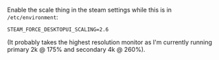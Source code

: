 Enable the scale thing in the steam settings while this is in `/etc/environment`:
```
STEAM_FORCE_DESKTOPUI_SCALING=2.6
```
(It probably takes the highest resolution monitor as I'm currently running primary 2k @ 175% and secondary 4k @ 260%).
